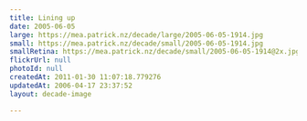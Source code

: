 ```yaml
---
title: Lining up
date: 2005-06-05
large: https://mea.patrick.nz/decade/large/2005-06-05-1914.jpg
small: https://mea.patrick.nz/decade/small/2005-06-05-1914.jpg
smallRetina: https://mea.patrick.nz/decade/small/2005-06-05-1914@2x.jpg
flickrUrl: null
photoId: null
createdAt: 2011-01-30 11:07:18.779276
updatedAt: 2006-04-17 23:37:52
layout: decade-image

---
```


